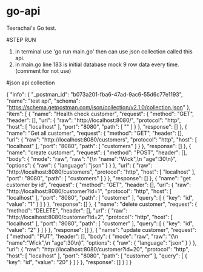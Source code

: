 # go-api
Teerachai's Go test.

#STEP RUN
1. in terminal use 'go run main.go' then can use json collection called this api.
2. in main.go line 183 is initial database mock 9 row data every time. (comment for not use)

#json api collection

{
	"info": {
		"_postman_id": "b073a201-fba6-47ad-9ac6-55d6c77e1193",
		"name": "test api",
		"schema": "https://schema.getpostman.com/json/collection/v2.1.0/collection.json"
	},
	"item": [
		{
			"name": "Health check customer",
			"request": {
				"method": "GET",
				"header": [],
				"url": {
					"raw": "http://localhost:8080/",
					"protocol": "http",
					"host": [
						"localhost"
					],
					"port": "8080",
					"path": [
						""
					]
				}
			},
			"response": []
		},
		{
			"name": "Get all customer",
			"request": {
				"method": "GET",
				"header": [],
				"url": {
					"raw": "http://localhost:8080/customers",
					"protocol": "http",
					"host": [
						"localhost"
					],
					"port": "8080",
					"path": [
						"customers"
					]
				}
			},
			"response": []
		},
		{
			"name": "create customer",
			"request": {
				"method": "POST",
				"header": [],
				"body": {
					"mode": "raw",
					"raw": "{\n  \"name\":\"Wick\",\n  \"age\":30\n}",
					"options": {
						"raw": {
							"language": "json"
						}
					}
				},
				"url": {
					"raw": "http://localhost:8080/customers",
					"protocol": "http",
					"host": [
						"localhost"
					],
					"port": "8080",
					"path": [
						"customers"
					]
				}
			},
			"response": []
		},
		{
			"name": "get customer by id",
			"request": {
				"method": "GET",
				"header": [],
				"url": {
					"raw": "http://localhost:8080/customer?id=1",
					"protocol": "http",
					"host": [
						"localhost"
					],
					"port": "8080",
					"path": [
						"customer"
					],
					"query": [
						{
							"key": "id",
							"value": "1"
						}
					]
				}
			},
			"response": []
		},
		{
			"name": "delete customer",
			"request": {
				"method": "DELETE",
				"header": [],
				"url": {
					"raw": "http://localhost:8080/customer?id=2",
					"protocol": "http",
					"host": [
						"localhost"
					],
					"port": "8080",
					"path": [
						"customer"
					],
					"query": [
						{
							"key": "id",
							"value": "2"
						}
					]
				}
			},
			"response": []
		},
		{
			"name": "update customer",
			"request": {
				"method": "PUT",
				"header": [],
				"body": {
					"mode": "raw",
					"raw": "{\n  \"name\":\"Wick\",\n  \"age\":30\n}",
					"options": {
						"raw": {
							"language": "json"
						}
					}
				},
				"url": {
					"raw": "http://localhost:8080/customer?id=20",
					"protocol": "http",
					"host": [
						"localhost"
					],
					"port": "8080",
					"path": [
						"customer"
					],
					"query": [
						{
							"key": "id",
							"value": "20"
						}
					]
				}
			},
			"response": []
		}
	]
}